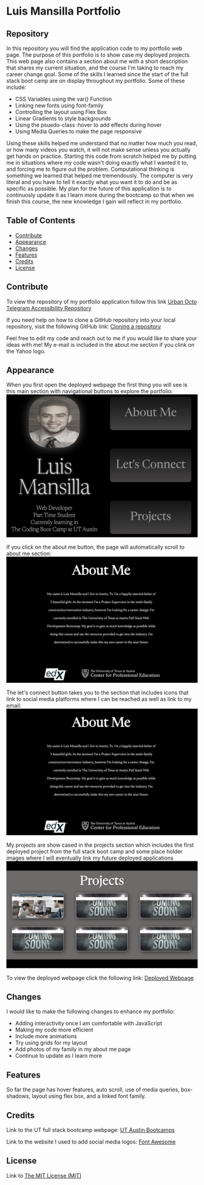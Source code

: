 # Luis Mansilla Portfolio

## Repository

In this repository you will find the application code to my portfolio web page. The purpose of this portfolio is to show case my deployed projects. This web page also contains a section about me with a short description that shares my current situation, and the course I'm taking to reach my career change goal. Some of the skills I learned since the start of the full stack boot camp are on display throughout my portfolio. Some of these include:

- CSS Variables using the var() Function
- Linking new fonts using font-family
- Controlling the layout using Flex Box
- Linear Gradients to style backgrounds
- Using the psuedo-class :hover to add effects during hover
- Using Media Queries to make the page responsive

Using these skills helped me understand that no matter how much you read, or how many videos you watch, it will not make sense unless you actually get hands on practice. Starting this code from scratch helped me by putting me in situations where my code wasn't doing exactly what I wanted it to, and forcing me to figure out the problem. Computational thinking is something we learned that helped me tremendously. The computer is very literal and you have to tell it exactly what you want it to do and be as specific as possible. My plan for the future of this application is to continuosly update it as I learn more during the bootcamp so that when we finish this course, the new knowledge I gain will reflect in my portfolio.

## Table of Contents

- [Contribute](#repository)
- [Appearance](#appearance)
- [Changes](#changes)
- [Features](#features)
- [Credits](#credits)
- [License](#license)

## Contribute

To view the repository of my portfolio application follow this link  [Urban Octo Telegram Accessibility Repository](https://github.com/lmansilla92/mansilla-portfolio)

If you need help on how to clone a GitHub repository into your local repository, visit the following GitHub link: [Cloning a repository](https://docs.github.com/en/repositories/creating-and-managing-repositories/cloning-a-repository) 

Feel free to edit my code and reach out to me if you would like to share your ideas with me! My e-mail is included in the about me section if you clink on the Yahoo logo.

## Appearance

When you first open the deployed webpage the first thing you will see is this main section with navigational buttons to explore the portfolio:
    ![alt text](assets/images/portfolio-main.png)

If you click on the about me button, the page will automatically scroll to about me section:
    ![alt text](assets/images/portfolio-about-me.png)

The let's connect button takes you to the section that includes icons that link to social media platforms where I can be reached as well as link to my email:
    ![alt text](assets/images/portfolio-about-me.png)

My projects are show cased in the projects section which includes the first deployed project from the full stack boot camp and some place holder images where I will eventually link my future deployed applications
    ![alt text](assets/images/portfolio-projects.png)

To view the deployed webpage click the following link: [Deployed Webpage](https://lmansilla92.github.io/mansilla-portfolio/)

## Changes

I would like to make the following changes to enhance my portfolio:

- Adding interactivity once I am comfortable with JavaScript
- Making my code more efficient
- Include more animations
- Try using grids for my layout 
- Add photos of my family in my about me page
- Continue to update as I learn more


## Features

So far the page has hover features, auto scroll, use of media queries, box-shadows, layout using flex box, and a linked font family.

## Credits

Link to the UT full stack bootcamp webpage: [UT Austin Bootcamps](https://techbootcamps.utexas.edu/coding/landing/?s=Google-Unbranded&dki=Become%20a%20Software%20Developer&pkw=software%20engineer%20bootcamp&pcrid=647131679903&pmt=b&utm_source=google&utm_medium=cpc&utm_campaign=GGL%7CUT-AUSTIN%7CSEM%7CCODING%7C-%7CONL%7CTIER-1%7CALL%7CNBD-G%7CBMM%7CEmployment%7CBootcamp&utm_term=software%20engineer%20bootcamp&s=google&k=software%20engineer%20bootcamp&utm_adgroupid=111931933171&utm_locationphysicalms=9028308&utm_matchtype=b&utm_network=g&utm_device=c&utm_content=647131679903&utm_placement=&gad=1&gclid=CjwKCAjwxOymBhAFEiwAnodBLI6G_xfLhc6e7-qbDDVbiPg0almjg_oVO80X3zoOZYadOyJr9g00pxoCwV4QAvD_BwE&gclsrc=aw.ds)

Link to the website I used to add social media logos: [Font Awesome](https://fontawesome.com/)

## License

Link to [The MIT License (MIT)](https://github.com/lmansilla92/mansilla-portfolio/blob/main/LICENSE)